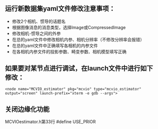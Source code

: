 ## 运行新数据集yaml文件修改注意事项：
* 修改2个相机、惯导的话题名
* 根据图像消息的消息类型，选择Image或CompressedImage
* 修改相机-惯导之间的外参
* 在总的yaml文件中修改相机内参、相机分辨率（不修改分辨率会报错）
* 在总的yaml文件中正确填写各相机的内参文件
* 在各相机内参文件的投影参数、畸变参数、相机模型填写正确

## 如果要对某节点进行调试，在launch文件中进行如下修改：
``` <node name="MCVIO_estimator" pkg="mcvio" type="mcvio_estimator" output="screen" launch-prefix="xterm -e gdb --args"> ```

## 关闭边缘化功能
MCVIOestimator.h第33行 #define USE_PRIOR
